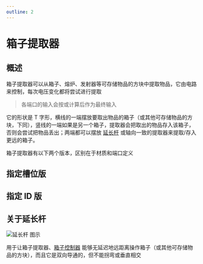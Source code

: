 ```yaml
---
outline: 2
---
```


<script setup lang="ts">
import ElectricConnection from "../../../components/ElectricElement/ElectricConnection";
import ElectricConnectorType from "../../../components/ElectricElement/ElectricConnectorType";
import ElectricConnectorDirection from "../../../components/ElectricElement/ElectricConnectorDirection";
import ElectricConnectionDisplayMode from "../../../components/ElectricElement/ElectricConnectionDisplayMode";
import IOPort from "../../../components/ElectricElement/IOPort";
import ElectricElement from "../../../components/ElectricElement/ElectricElement.vue";

let connections1 = [
    new ElectricConnection(ElectricConnectorDirection.All, ElectricConnectorType.Input, ElectricConnectionDisplayMode.StartAndEnd, [
        new IOPort(1, 8, "", "指定要提取的槽位"),
        new IOPort(9, 16, "", "指定数量"),
        new IOPort(17, 17, "", "为 1 时忽略指定数量，直接提取该槽位全部的物品"),
        new IOPort(18, 18, "", "为 1 时阻止物品被丢出")
    ], true)
];
let connections2 = [
    new ElectricConnection(ElectricConnectorDirection.All, ElectricConnectorType.Input, ElectricConnectionDisplayMode.StartAndEnd, [
        new IOPort(1, 10, "", "指定要提取的方块 ID"),
        new IOPort(11, 11, "", "为 1 时同时判断方块的特殊值，否则只判断方块 ID"),
        new IOPort(12, 12, "", "为 1 时提取全部符合条件的物品，否则只提取 1 个"),
        new IOPort(13, 13, "", "为 1 时阻止物品被丢出"),
        new IOPort(14, 14, "", "无作用"),
        new IOPort(15, 32, "", "指定要提取的方块的特殊值，前提是第 11 位为 1")
    ], true)
];
</script>

# 箱子提取器 <Badge text="v2.0"/>

## 概述

箱子提取器可以从箱子、熔炉、发射器等可存储物品的方块中提取物品，它由电路来控制，每次电压变化都将尝试进行提取
> 各端口的输入会按或计算后作为最终输入

它的形状是 T 字形，横线的一端摆放要取出物品的箱子（或其他可存储物品的方块，下同），竖线的一端如果是另一个箱子，提取器会把取出的物品存入该箱子，否则会尝试把物品丢出；两端都可以摆放 [延长杆](#关于延长杆) 或轴向一致的提取器来提取/存入更远的箱子。

箱子提取器有以下两个版本，区别在于材质和端口定义

## 指定槽位版

<ElectricElement imgAltPrefix="箱子提取器-指定槽位" :connections="connections1" imgSrc="/images/expand/transportation/GVInventoryFetcherBlock0.webp"/>

## 指定 ID 版

<ElectricElement imgAltPrefix="箱子提取器-指定 ID" :connections="connections2" imgSrc="/images/expand/transportation/GVInventoryFetcherBlock2.webp"/>

## 关于延长杆

<img alt="延长杆 图示" src="/images/expand/transportation/GVInventoryFetcherBlock1.webp" class="center_image small">

用于让箱子提取器、[箱子控制器](inventory_controller) 能够无延迟地远距离操作箱子（或其他可存储物品的方块），而且它是双向导通的，但不能拐弯或垂直相交